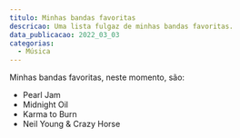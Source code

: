 ```yaml
---
titulo: Minhas bandas favoritas
descricao: Uma lista fulgaz de minhas bandas favoritas.
data_publicacao: 2022_03_03
categorias:
  - Música
--- 
```


Minhas bandas favoritas, neste momento, são:

- Pearl Jam
- Midnight Oil
- Karma to Burn
- Neil Young & Crazy Horse